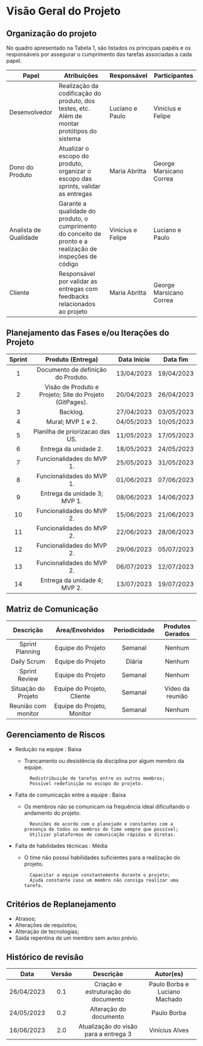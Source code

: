 # Visão Geral do Projeto

## Organização do projeto

No quadro apresentado na Tabela 1, são listados os principais papéis e os responsáveis por assegurar o cumprimento das tarefas associadas a cada papel.

| Papel | Atribuições | Responsável | Participantes | 
| -------------------------- | --------------------------------------------------------------------------------------------------------------------------------------------------------- | ---------------------------------------- | --------------------------------------------------------------------------------------------------- |
| Desenvolvedor | Realização da codificação do produto, dos testes, etc. Além de montar protótipos do sistema | Luciano e Paulo | Vinícius e Felipe |
| Dono do Produto | Atualizar o escopo do produto, organizar o escopo das sprints, validar as entregas | Maria Abritta | George Marsicano Correa |
| Analista de Qualidade | Garante a qualidade do produto, o cumprimento do conceito de pronto e a  realização de inspeções de código | Vinícius e Felipe | Luciano e Paulo |
| Cliente | Responsável por validar as entregas com feedbacks relacionados ao projeto | Maria Abritta | George Marsicano Correa |

## Planejamento das Fases e/ou Iterações do Projeto

| Sprint | Produto (Entrega) | Data Início | Data fim |
| :----: | :----------------:| :---------: | :------: |
| 1 | Documento de definição do Produto. | 13/04/2023 | 19/04/2023 |
| 2 | Visão de Produto e Projeto; Site do Projeto (GitPages). | 20/04/2023 | 26/04/2023 |
| 3 | Backlog. | 27/04/2023 | 03/05/2023 |
| 4 | Mural; MVP 1 e 2. | 04/05/2023 | 10/05/2023 |
| 5 | Planilha de priorizacao das US. | 11/05/2023 | 17/05/2023 |
| 6 | Entrega da unidade 2. | 18/05/2023 | 24/05/2023 |
| 7 | Funcionalidades do MVP 1. | 25/05/2023 | 31/05/2023 |
| 8 | Funcionalidades do MVP 1. | 01/06/2023 | 07/06/2023 |
| 9 | Entrega da unidade 3; MVP 1. | 08/06/2023 | 14/06/2023 |
| 10 | Funcionalidades do MVP 2. | 15/06/2023 | 21/06/2023 |
| 11 | Funcionalidades do MVP 2. | 22/06/2023 | 28/06/2023 |
| 12 | Funcionalidades do MVP 2. | 29/06/2023 | 05/07/2023 |
| 13 | Funcionalidades do MVP 2. | 06/07/2023 | 12/07/2023 |
| 14 | Entrega da unidade 4; MVP 2. | 13/07/2023 | 19/07/2023 |

## Matriz de Comunicação

| Descrição | Área/Envolvidos | Periodicidade | Produtos Gerados |
| :-------: | :-------------: | :-----------: | :--------------: |
| Sprint Planning  | Equipe do Projeto | Semanal | Nenhum |
| Daily Scrum | Equipe do Projeto  | Diária | Nenhum |
| Sprint Review | Equipe do Projeto | Semanal | Nenhum |
| Situação do Projeto | Equipe do Projeto, Cliente | Semanal | Vídeo da reunião |
| Reunião com monitor | Equipe do Projeto, Monitor | Semanal | Nenhum |

## Gerenciamento de Riscos

- Redução na equipe : Baixa
    - Trancamento ou desistência da disciplina por algum membro da equipe.
        
            Redistribuição de tarefas entre os outros membros;
            Possível redefinição no escopo do projeto.

- Falta de comunicação entre a equipe : Baixa
    - Os membros não se comunicam na frequência ideal dificultando o andamento do projeto.

            Reuniões de acordo com o planejado e constantes com a presença de todos os membros do time sempre que possível;
            Utilizar plataformas de comunicação rápidas e diretas.

- Falta de habilidades técnicas : Média
    - O time não possui habilidades suficientes para a realização do projeto.
    
            Capacitar a equipe constantemente durante o projeto;
            Ajuda constante caso um membro não consiga realizar uma tarefa.

## Critérios de Replanejamento

- Atrasos;
- Alterações de requisitos; 
- Alteração de tecnologias; 
- Saída repentina de um membro sem aviso prévio. 

## Histórico de revisão

|  Data | Versão | Descrição | Autor(es) |
| :--------: | :----: | :---------------------------------: | :---------: |
| 26/04/2023 |  0.1   | Criação e estruturação do documento | Paulo Borba e Luciano Machado |
| 24/05/2023 |  0.2   | Alteração do documento | Paulo Borba |
| 16/06/2023 |  2.0   | Atualização do visão para a entrega 3 | Vinícius Alves |